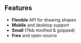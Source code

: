 ## Features

- **Flexible** API for drawing shapes
- **Mobile** and desktop support
- **Small** (11kb minified & gzipped)
- **Free** and open-source
